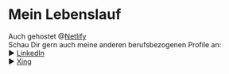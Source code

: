 # Mein Lebenslauf

Auch gehostet @[Netlify](https://jd-cv-en.netlify.app/)  
Schau Dir gern auch meine anderen berufsbezogenen Profile an:  
▶ [LinkedIn](https://www.linkedin.com/in/jan-donath-26556b16b/)  
▶ [Xing](https://www.xing.com/profile/Jan_Donath2/)
